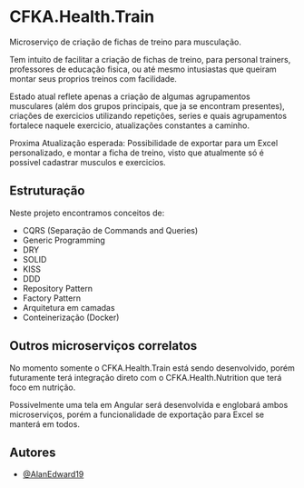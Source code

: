 
# CFKA.Health.Train

Microserviço de criação de fichas de treino para musculação.

Tem intuito de facilitar a criação de fichas de treino, para personal trainers, professores de educação fisica, ou até mesmo intusiastas que queiram montar seus proprios treinos com facilidade.

Estado atual reflete apenas a criação de algumas agrupamentos musculares (além dos grupos principais, que ja se encontram presentes), criações de exercicios utilizando repetições, series e quais agrupamentos fortalece naquele exercicio, atualizações constantes a caminho.

Proxima Atualização esperada: Possibilidade de exportar para um Excel personalizado, e montar a ficha de treino, visto que atualmente só é possivel cadastrar musculos e exercicios.

## Estruturação

Neste projeto encontramos conceitos de:
- CQRS (Separação de Commands and Queries)
- Generic Programming
- DRY
- SOLID
- KISS
- DDD
- Repository Pattern
- Factory Pattern
- Arquitetura em camadas
- Conteinerização (Docker)

## Outros microserviços correlatos

No momento somente o CFKA.Health.Train está sendo desenvolvido, porém futuramente terá integração direto com o CFKA.Health.Nutrition que terá foco em nutrição.

Possivelmente uma tela em Angular será desenvolvida e englobará ambos microserviços, porém a funcionalidade de exportação para Excel se manterá em todos.
## Autores

- [@AlanEdward19](https://github.com/AlanEdward19)

